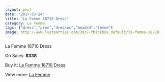 ```yaml
---
layout: post
date: '2017-03-24'
title: "La Femme 18710 Dress"
category: La Femme
tags: ["dress","prom","dresses","beaded","femme"]
image: http://www.lustparties.com/3937-thickbox_default/la-femme-18710-dress.jpg
---
```

La Femme 18710 Dress

On Sales: **$338**
<a href="https://www.lustparties.com/en/la-femme/1306-la-femme-18710-dress.html"><amp-img layout="responsive" width="600" height="600" src="//www.lustparties.com/3937-thickbox_default/la-femme-18710-dress.jpg" alt="La Femme 18710 Dress 0" /></a>
<a href="https://www.lustparties.com/en/la-femme/1306-la-femme-18710-dress.html"><amp-img layout="responsive" width="600" height="600" src="//www.lustparties.com/3941-thickbox_default/la-femme-18710-dress.jpg" alt="La Femme 18710 Dress 1" /></a>
<a href="https://www.lustparties.com/en/la-femme/1306-la-femme-18710-dress.html"><amp-img layout="responsive" width="600" height="600" src="//www.lustparties.com/3940-thickbox_default/la-femme-18710-dress.jpg" alt="La Femme 18710 Dress 2" /></a>
<a href="https://www.lustparties.com/en/la-femme/1306-la-femme-18710-dress.html"><amp-img layout="responsive" width="600" height="600" src="//www.lustparties.com/3939-thickbox_default/la-femme-18710-dress.jpg" alt="La Femme 18710 Dress 3" /></a>
<a href="https://www.lustparties.com/en/la-femme/1306-la-femme-18710-dress.html"><amp-img layout="responsive" width="600" height="600" src="//www.lustparties.com/3938-thickbox_default/la-femme-18710-dress.jpg" alt="La Femme 18710 Dress 4" /></a>

Buy it: [La Femme 18710 Dress](https://www.lustparties.com/en/la-femme/1306-la-femme-18710-dress.html "La Femme 18710 Dress")

View more: [La Femme](https://www.lustparties.com/en/4-la-femme "La Femme")